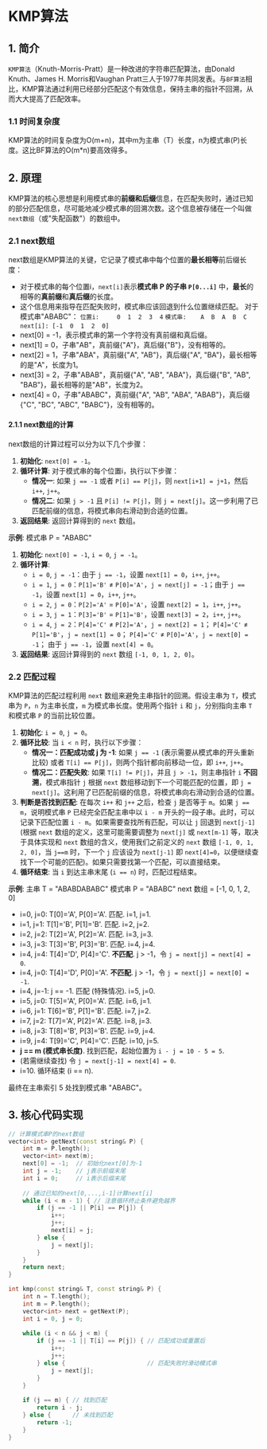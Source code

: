 # KMP算法
## 1. 简介
`KMP算法`（Knuth-Morris-Pratt）是一种改进的字符串匹配算法，由Donald Knuth、James H. Morris和Vaughan Pratt三人于1977年共同发表。与`BF算法`相比，KMP算法通过利用已经部分匹配这个有效信息，保持主串的指针不回溯，从而大大提高了匹配效率。
### 1.1 时间复杂度
KMP算法的时间复杂度为O(m+n)，其中m为主串（T）长度，n为模式串(P)长度。这比BF算法的O(m*n)要高效得多。
## 2. 原理
KMP算法的核心思想是利用模式串的**前缀和后缀**信息，在匹配失败时，通过已知的部分匹配信息，尽可能地减少模式串的回溯次数。这个信息被存储在一个叫做`next数组`（或"失配函数"）的数组中。
### 2.1 next数组
next数组是KMP算法的关键，它记录了模式串中每个位置的**最长相等**前后缀长度：
- 对于模式串的每个位置i，`next[i]`表示**模式串 P 的子串 `P[0...i]`** 中，**最长**的相等的**真前缀**和**真后缀**的长度。
- 这个信息用来指导在匹配失败时，模式串应该回退到什么位置继续匹配。
对于模式串"ABABC"：
`位置i:     0  1  2  3  4`
`模式串:    A  B  A  B  C`
`next[i]: [-1  0  1  2  0]`
- next[0] = -1，表示模式串的第一个字符没有真前缀和真后缀。
- next[1] = 0，子串"AB"，真前缀{"A"}，真后缀{"B"}，没有相等的。
- next[2] = 1，子串"ABA"，真前缀{"A", "AB"}，真后缀{"A", "BA"}，最长相等的是"A"，长度为1。
- next[3] = 2，子串"ABAB"，真前缀{"A", "AB", "ABA"}，真后缀{"B", "AB", "BAB"}，最长相等的是"AB"，长度为2。
- next[4] = 0，子串"ABABC"，真前缀{"A", "AB", "ABA", "ABAB"}，真后缀{"C", "BC", "ABC", "BABC"}，没有相等的。
#### 2.1.1 next数组的计算
next数组的计算过程可以分为以下几个步骤：
1.  **初始化**: `next[0] = -1`。
2.  **循环计算**: 对于模式串的每个位置i，执行以下步骤：
    *   **情况一**: 如果 `j == -1` 或者 `P[i] == P[j]`，则 `next[i+1] = j+1`，然后 `i++`, `j++`。
    *   **情况二**: 如果 `j > -1` 且 `P[i] != P[j]`，则 `j = next[j]`。这一步利用了已匹配前缀的信息，将模式串向右滑动到合适的位置。
3.  **返回结果**: 返回计算得到的 `next` 数组。

**示例**:
模式串 P = "ABABC"
1.  **初始化**: `next[0] = -1`, `i = 0`, `j = -1`。
2.  **循环计算**:
    *   `i = 0`, `j = -1`：由于 `j == -1`，设置 `next[1] = 0`，`i++`, `j++`。
    *   `i = 1`, `j = 0`：`P[1]='B'` ≠ `P[0]='A'`，`j = next[j] = -1`；由于 `j == -1`，设置 `next[1] = 0`，`i++`, `j++`。
    *   `i = 2`, `j = 0`：`P[2]='A'` = `P[0]='A'`，设置 `next[2] = 1`，`i++`, `j++`。
    *   `i = 3`, `j = 1`：`P[3]='B'` = `P[1]='B'`，设置 `next[3] = 2`，`i++`, `j++`。
    *   `i = 4`, `j = 2`：`P[4]='C'` ≠ `P[2]='A'`，`j = next[2] = 1`；
                         `P[4]='C'` ≠ `P[1]='B'`，`j = next[1] = 0`；
                         `P[4]='C'` ≠ `P[0]='A'`，`j = next[0] = -1`；
                         由于 `j == -1`，设置 `next[4] = 0`。
3.  **返回结果**: 返回计算得到的 `next` 数组 `[-1, 0, 1, 2, 0]`。

### 2.2 匹配过程
KMP算法的匹配过程利用 `next` 数组来避免主串指针的回溯。假设主串为 `T`，模式串为 `P`，`n` 为主串长度，`m` 为模式串长度。使用两个指针 `i` 和 `j`，分别指向主串 `T` 和模式串 `P` 的当前比较位置。

1.  **初始化**: `i = 0`, `j = 0`。
2.  **循环比较**: 当 `i < n` 时，执行以下步骤：
    *   **情况一：匹配成功或 j 为 -1**: 如果 `j == -1` (表示需要从模式串的开头重新比较) 或者 `T[i] == P[j]`，则两个指针都向前移动一位，即 `i++`, `j++`。
    *   **情况二：匹配失败**: 如果 `T[i] != P[j]`，并且 `j > -1`，则主串指针 `i` **不回溯**，模式串指针 `j` 根据 `next` 数组移动到下一个可能匹配的位置，即 `j = next[j]`。这利用了已匹配前缀的信息，将模式串向右滑动到合适的位置。
3.  **判断是否找到匹配**: 在每次 `i++` 和 `j++` 之后，检查 `j` 是否等于 `m`。如果 `j == m`，说明模式串 `P` 已经完全匹配主串中以 `i - m` 开头的一段子串。此时，可以记录下匹配位置 `i - m`。如果需要查找所有匹配，可以让 `j` 回退到 `next[j-1]` (根据 `next` 数组的定义，这里可能需要调整为 `next[j]` 或 `next[m-1]` 等，取决于具体实现和 `next` 数组的含义，使用我们之前定义的 `next` 数组 `[-1, 0, 1, 2, 0]`，当 `j==m` 时，下一个 `j` 应该设为 `next[j-1]` 即 `next[4]=0`，以便继续查找下一个可能的匹配)。如果只需要找第一个匹配，可以直接结束。
4.  **循环结束**: 当 `i` 到达主串末尾 (`i == n`) 时，匹配过程结束。

**示例**:
主串 T = "ABABDABABC"
模式串 P = "ABABC"
next 数组 = [-1, 0, 1, 2, 0]

- i=0, j=0: T[0]='A', P[0]='A'. 匹配. i=1, j=1.
- i=1, j=1: T[1]='B', P[1]='B'. 匹配. i=2, j=2.
- i=2, j=2: T[2]='A', P[2]='A'. 匹配. i=3, j=3.
- i=3, j=3: T[3]='B', P[3]='B'. 匹配. i=4, j=4.
- i=4, j=4: T[4]='D', P[4]='C'. **不匹配**. j > -1，令 `j = next[j] = next[4] = 0`.
- i=4, j=0: T[4]='D', P[0]='A'. **不匹配**. j > -1，令 `j = next[j] = next[0] = -1`.
- i=4, j=-1: j == -1. 匹配 (特殊情况). i=5, j=0.
- i=5, j=0: T[5]='A', P[0]='A'. 匹配. i=6, j=1.
- i=6, j=1: T[6]='B', P[1]='B'. 匹配. i=7, j=2.
- i=7, j=2: T[7]='A', P[2]='A'. 匹配. i=8, j=3.
- i=8, j=3: T[8]='B', P[3]='B'. 匹配. i=9, j=4.
- i=9, j=4: T[9]='C', P[4]='C'. 匹配. i=10, j=5.
- **j == m (模式串长度)**. 找到匹配，起始位置为 `i - j = 10 - 5 = 5`.
- (若需继续查找) 令 `j = next[j-1] = next[4] = 0`.
- i=10. 循环结束 (i == n).

最终在主串索引 5 处找到模式串 "ABABC"。

## 3. 核心代码实现

```c++ next数组的计算
// 计算模式串P的next数组
vector<int> getNext(const string& P) {
    int m = P.length();
    vector<int> next(m);
    next[0] = -1;  // 初始化next[0]为-1
    int j = -1;    // j表示前缀末尾
    int i = 0;     // i表示后缀末尾
    
    // 通过已知的next[0,...,i-1]计算next[i]
    while (i < m - 1) { // 注意循环终止条件避免越界
        if (j == -1 || P[i] == P[j]) {
            i++;
            j++;
            next[i] = j;
        } else {
            j = next[j];
        }
    }
    return next;
}
```

```c++ KMP算法的实现
int kmp(const string& T, const string& P) {
    int n = T.length();
    int m = P.length();
    vector<int> next = getNext(P);
    int i = 0, j = 0;
    
    while (i < n && j < m) {
        if (j == -1 || T[i] == P[j]) { // 匹配成功或重置后
            i++;
            j++;
        } else {                       // 匹配失败时滑动模式串
            j = next[j];
        }
    }
    
    if (j == m) { // 找到匹配
        return i - j;
    } else {      // 未找到匹配
        return -1;
    }
}
```